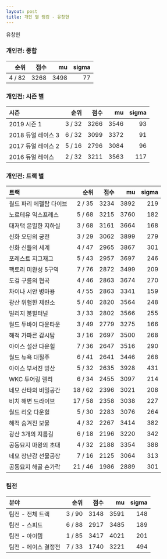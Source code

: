 ```yaml
---
layout: post
title: 개인 별 랭킹 - 유창현
---
```


유창현

### 개인전: 종합

| 순위 | 점수 | mu | sigma |
|---:|---:|---:|---:|
| 4 / 82 | 3268 | 3498 | 77 |

### 개인전: 시즌 별

| 시즌 | 순위 | 점수 | mu | sigma |
|:---|---:|---:|---:|---:|
| 2019 시즌 1 | 3 / 32 | 3266 | 3546 | 93 |
| 2018 듀얼 레이스 3 | 6 / 32 | 3099 | 3372 | 91 |
| 2017 듀얼 레이스 2 | 5 / 16 | 2796 | 3084 | 96 |
| 2016 듀얼 레이스 | 2 / 32 | 3211 | 3563 | 117 |

### 개인전: 트랙 별

| 트랙 | 순위 | 점수 | mu | sigma |
|:---|---:|---:|---:|---:|
| 월드 파리 에펠탑 다이브 | 2 / 35 | 3234 | 3892 | 219 |
| 노르테유 익스프레스 | 5 / 68 | 3215 | 3760 | 182 |
| 대저택 은밀한 지하실 | 3 / 68 | 3161 | 3664 | 168 |
| 신화 오딘의 궁전 | 3 / 29 | 3062 | 3899 | 279 |
| 신화 신들의 세계 | 4 / 47 | 2965 | 3867 | 301 |
| 포레스트 지그재그 | 5 / 43 | 2957 | 3697 | 246 |
| 팩토리 미완성 5구역 | 7 / 76 | 2872 | 3499 | 209 |
| 도검 구름의 협곡 | 4 / 46 | 2863 | 3674 | 270 |
| 차이나 서안 병마용 | 4 / 55 | 2863 | 3341 | 159 |
| 광산 위험한 제련소 | 5 / 40 | 2820 | 3564 | 248 |
| 빌리지 붐힐터널 | 3 / 33 | 2802 | 3566 | 255 |
| 월드 두바이 다운타운 | 3 / 49 | 2779 | 3275 | 166 |
| 해적 가파른 감시탑 | 3 / 16 | 2697 | 3500 | 268 |
| 아이스 설산 다운힐 | 7 / 36 | 2647 | 3516 | 290 |
| 월드 뉴욕 대질주 | 6 / 41 | 2641 | 3446 | 268 |
| 아이스 부서진 빙산 | 5 / 32 | 2635 | 3928 | 431 |
| WKC 투어링 랠리 | 6 / 34 | 2455 | 3097 | 214 |
| 네모 산타의 비밀공간 | 18 / 62 | 2396 | 3021 | 208 |
| 비치 해변 드라이브 | 17 / 58 | 2358 | 3038 | 227 |
| 월드 리오 다운힐 | 5 / 30 | 2283 | 3076 | 264 |
| 해적 숨겨진 보물 | 4 / 32 | 2267 | 3414 | 382 |
| 광산 3개의 지름길 | 6 / 18 | 2196 | 3220 | 342 |
| 공동묘지 마왕의 초대 | 4 / 32 | 2188 | 3354 | 388 |
| 네모 장난감 선물공장 | 7 / 16 | 2125 | 3064 | 313 |
| 공동묘지 해골 손가락 | 21 / 46 | 1986 | 2889 | 301 |

### 팀전

| 분야 | 순위 | 점수 | mu | sigma |
|:---|---:|---:|---:|---:|
| 팀전 - 전체 트랙 | 3 / 90 | 3148 | 3591 | 148 |
| 팀전 - 스피드 | 6 / 88 | 2917 | 3485 | 189 |
| 팀전 - 아이템 | 1 / 85 | 3417 | 4021 | 201 |
| 팀전 - 에이스 결정전 | 7 / 33 | 1740 | 3221 | 494 |
